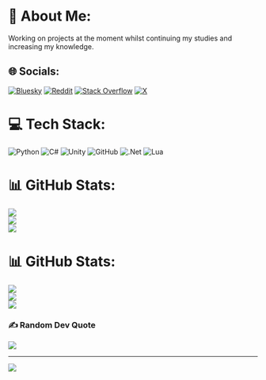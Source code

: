 # 💫 About Me:
Working on projects at the moment whilst continuing my studies and increasing my knowledge.


## 🌐 Socials:
[![Bluesky](https://img.shields.io/badge/bluesky-0285FF?style=for-the-badge&logo=bluesky&logoColor=%23FFFFFF)](https://bsky.app/profile/mirajsol.bsky.social) [![Reddit](https://img.shields.io/badge/Reddit-%23FF4500.svg?logo=Reddit&logoColor=white)](https://reddit.com/user/MirajSOL) [![Stack Overflow](https://img.shields.io/badge/-Stackoverflow-FE7A16?logo=stack-overflow&logoColor=white)](https://stackoverflow.com/users/26819614) [![X](https://img.shields.io/badge/X-black.svg?logo=X&logoColor=white)](https://x.com/MirajSOLX) 

# 💻 Tech Stack:
![Python](https://img.shields.io/badge/python-3670A0?style=for-the-badge&logo=python&logoColor=ffdd54) ![C#](https://img.shields.io/badge/c%23-%23239120.svg?style=for-the-badge&logo=csharp&logoColor=white) ![Unity](https://img.shields.io/badge/unity-%23000000.svg?style=for-the-badge&logo=unity&logoColor=white) ![GitHub](https://img.shields.io/badge/github-%23121011.svg?style=for-the-badge&logo=github&logoColor=white) ![.Net](https://img.shields.io/badge/.NET-5C2D91?style=for-the-badge&logo=.net&logoColor=white) ![Lua](https://img.shields.io/badge/lua-%232C2D72.svg?style=for-the-badge&logo=lua&logoColor=white)
# 📊 GitHub Stats:
![](https://github-readme-stats.vercel.app/api?username=MirajSOL&theme=neon&hide_border=false&include_all_commits=false&count_private=false)<br/>
![](https://nirzak-streak-stats.vercel.app/?user=MirajSOL&theme=neon&hide_border=false)<br/>
![](https://github-readme-stats.vercel.app/api/top-langs/?username=MirajSOL&theme=neon&hide_border=false&include_all_commits=false&count_private=false&layout=compact)
# 📊 GitHub Stats:
![](https://github-readme-stats.vercel.app/api?username=MirajSOL&theme=radical&hide_border=false&include_all_commits=false&count_private=false)<br/>
![](https://github-readme-streak-stats.herokuapp.com/?user=MirajSOL&theme=radical&hide_border=false)<br/>
![](https://github-readme-stats.vercel.app/api/top-langs/?username=MirajSOL&theme=radical&hide_border=false&include_all_commits=false&count_private=false&layout=compact)

### ✍️ Random Dev Quote
![](https://quotes-github-readme.vercel.app/api?type=vetical&theme=radical)

---
[![](https://visitcount.itsvg.in/api?id=MirajSOL&icon=9&color=0)](https://visitcount.itsvg.in)



  
<!-- Proudly created with GPRM ( https://gprm.itsvg.in ) -->

